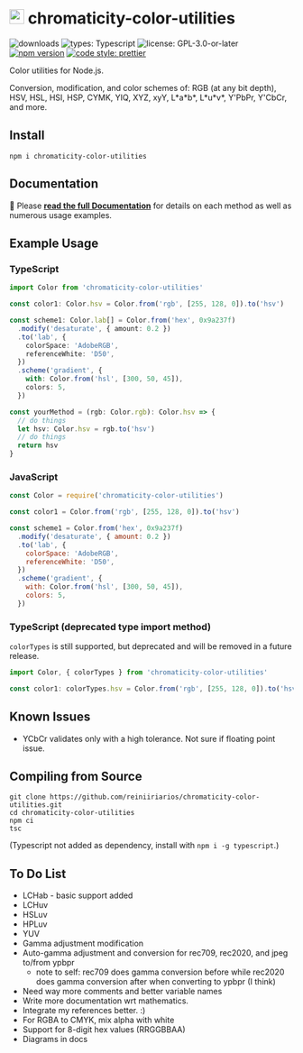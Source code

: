 # <img src="https://reiniiriarios.github.io/chromaticity-color-utilities/img/chromaticity-icon-01.png" width="26" height="26"> chromaticity-color-utilities

![downloads](https://img.shields.io/npm/dt/chromaticity-color-utilities)
![types: Typescript](https://img.shields.io/badge/types-Typescript-blue)
![license: GPL-3.0-or-later](https://img.shields.io/badge/license-GPL--3.0--or--later-blueviolet)
[![npm version](https://img.shields.io/npm/v/chromaticity-color-utilities)](https://www.npmjs.com/package/chromaticity-color-utilities)
[![code style: prettier](https://img.shields.io/badge/code%20style-prettier-ff69b4)](https://github.com/prettier/prettier#readme)

Color utilities for Node.js.

Conversion, modification, and color schemes of: RGB (at any bit depth), HSV, HSL, HSI, HSP, CYMK, YIQ, XYZ, xyY, L\*a\*b\*, L\*u\*v\*, Y'PbPr, Y'CbCr, and more.

## Install

`npm i chromaticity-color-utilities`

## Documentation

📖 Please [**read the full Documentation**](https://reiniiriarios.github.io/chromaticity-color-utilities) for details on each method as well as numerous usage examples.

## Example Usage

### TypeScript

```ts
import Color from 'chromaticity-color-utilities'

const color1: Color.hsv = Color.from('rgb', [255, 128, 0]).to('hsv')

const scheme1: Color.lab[] = Color.from('hex', 0x9a237f)
  .modify('desaturate', { amount: 0.2 })
  .to('lab', {
    colorSpace: 'AdobeRGB',
    referenceWhite: 'D50',
  })
  .scheme('gradient', {
    with: Color.from('hsl', [300, 50, 45]),
    colors: 5,
  })

const yourMethod = (rgb: Color.rgb): Color.hsv => {
  // do things
  let hsv: Color.hsv = rgb.to('hsv')
  // do things
  return hsv
}
```

### JavaScript

```js
const Color = require('chromaticity-color-utilities')

const color1 = Color.from('rgb', [255, 128, 0]).to('hsv')

const scheme1 = Color.from('hex', 0x9a237f)
  .modify('desaturate', { amount: 0.2 })
  .to('lab', {
    colorSpace: 'AdobeRGB',
    referenceWhite: 'D50',
  })
  .scheme('gradient', {
    with: Color.from('hsl', [300, 50, 45]),
    colors: 5,
  })
```

### TypeScript (deprecated type import method)

`colorTypes` is still supported, but deprecated and will be removed in a future release.

```ts
import Color, { colorTypes } from 'chromaticity-color-utilities'

const color1: colorTypes.hsv = Color.from('rgb', [255, 128, 0]).to('hsv')
```

## Known Issues

- YCbCr validates only with a high tolerance. Not sure if floating point issue.

## Compiling from Source

```
git clone https://github.com/reiniiriarios/chromaticity-color-utilities.git
cd chromaticity-color-utilities
npm ci
tsc
```

(Typescript not added as dependency, install with `npm i -g typescript`.)

## To Do List

- LCHab - basic support added
- LCHuv
- HSLuv
- HPLuv
- YUV
- Gamma adjustment modification
- Auto-gamma adjustment and conversion for rec709, rec2020, and jpeg to/from ypbpr
  - note to self: rec709 does gamma conversion before while rec2020 does gamma conversion after when converting to ypbpr (I think)
- Need way more comments and better variable names
- Write more documentation wrt mathematics.
- Integrate my references better. :)
- For RGBA to CMYK, mix alpha with white
- Support for 8-digit hex values (RRGGBBAA)
- Diagrams in docs
